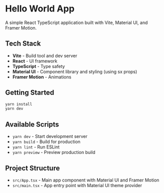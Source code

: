 # Hello World App

A simple React TypeScript application built with Vite, Material UI, and Framer Motion.

## Tech Stack

- **Vite** - Build tool and dev server
- **React** - UI framework
- **TypeScript** - Type safety
- **Material UI** - Component library and styling (using sx props)
- **Framer Motion** - Animations

## Getting Started

```bash
yarn install
yarn dev
```

## Available Scripts

- `yarn dev` - Start development server
- `yarn build` - Build for production
- `yarn lint` - Run ESLint
- `yarn preview` - Preview production build

## Project Structure

- `src/App.tsx` - Main app component with Material UI and Framer Motion
- `src/main.tsx` - App entry point with Material UI theme provider
